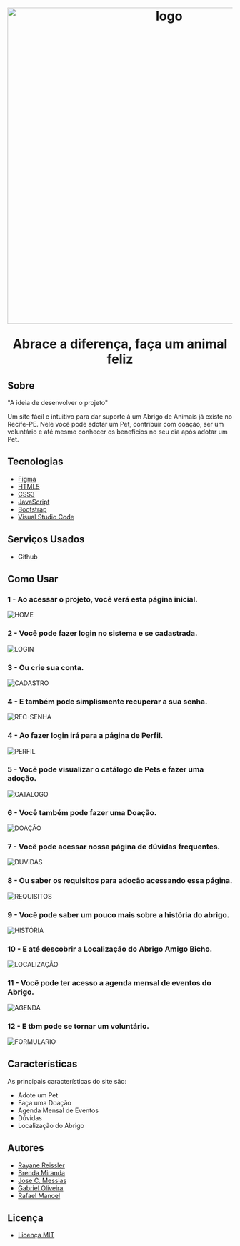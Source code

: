 <h1 align="center">
  <img width="708" alt="logo" src="https://github.com/AmigoBicho/Projeto-Amigo-Bicho/assets/104660308/f72d6271-ce7f-4b3d-a138-7cbdd399376d">
  <p>Abrace a diferença, faça um animal feliz</p>
</h1>

## Sobre

"A ideia de desenvolver o projeto"

Um site fácil e intuitivo para dar suporte à um Abrigo de Animais já existe no Recife-PE.
Nele você pode adotar um Pet, contribuir com doação, ser um voluntário e até mesmo conhecer os beneficios no seu dia após adotar um Pet.

## Tecnologias

- [Figma](https://www.figma.com)
- [HTML5](https://developer.mozilla.org/pt-BR/docs/Web/HTML)
- [CSS3](https://developer.mozilla.org/pt-BR/docs/Web/CSS)
- [JavaScript](https://developer.mozilla.org/pt-BR/docs/Web/JavaScript)
- [Bootstrap](https://getbootstrap.com)
- [Visual Studio Code](https://code.visualstudio.com)

## Serviços Usados

- Github

## Como Usar

### 1 - Ao acessar o projeto, você verá esta página inicial.
![HOME](https://github.com/AmigoBicho/Projeto-Amigo-Bicho/assets/104660308/50cb7e9c-e69b-4003-b760-15caa971ef43)

### 2 - Você pode fazer login no sistema e se cadastrada.
![LOGIN](https://github.com/AmigoBicho/Projeto-Amigo-Bicho/assets/104660308/c30b1c85-a62f-4466-a047-da89428b988a)

### 3 - Ou crie sua conta.
![CADASTRO](https://github.com/AmigoBicho/Projeto-Amigo-Bicho/assets/104660308/0e0be817-d2eb-4375-81d8-9c37cec85582)

### 4 - E também pode simplismente recuperar a sua senha.
![REC-SENHA](https://github.com/AmigoBicho/Projeto-Amigo-Bicho/assets/104660308/639d276b-91dd-44fa-ac03-b02394ff3c60)

### 4 - Ao fazer login irá para a página de Perfil.
![PERFIL](https://github.com/AmigoBicho/Projeto-Amigo-Bicho/assets/104660308/a24484da-6ba8-427f-8d55-71923668f8b7)

### 5 - Você pode visualizar o catálogo de Pets e fazer uma adoção.
![CATALOGO](https://github.com/AmigoBicho/Projeto-Amigo-Bicho/assets/104660308/68d8bb43-1972-426c-bee2-6bf1bb577fd5)

### 6 - Você também pode fazer uma Doação.
![DOAÇÃO](https://github.com/AmigoBicho/Projeto-Amigo-Bicho/assets/104660308/ae4ad86c-a99f-458d-8610-bbab5abdfb67)

### 7 - Você pode acessar nossa página de dúvidas frequentes. 
![DUVIDAS](https://github.com/AmigoBicho/Projeto-Amigo-Bicho/assets/104660308/82f6f152-bc1f-4307-9fb6-850345b0230f)

### 8 - Ou saber os requisitos para adoção acessando essa página. 
![REQUISITOS](https://github.com/AmigoBicho/Projeto-Amigo-Bicho/assets/104660308/ccf736df-97ed-455d-8965-8e8b40d55b4a)

### 9 - Você pode saber um pouco mais sobre a história do abrigo.
![HISTÓRIA](https://github.com/AmigoBicho/Projeto-Amigo-Bicho/assets/104660308/2bbe18b1-209f-4716-8f0c-3073ed990b72)

### 10 - E até descobrir a Localização do Abrigo Amigo Bicho.
![LOCALIZAÇÃO](https://github.com/AmigoBicho/Projeto-Amigo-Bicho/assets/104660308/487d9678-573d-4ee6-9020-5cebba439254)

### 11 - Você pode ter acesso a agenda mensal de eventos do Abrigo.
![AGENDA](https://github.com/AmigoBicho/Projeto-Amigo-Bicho/assets/104660308/f76d9196-61b6-4005-8588-a417d167dbbe)

### 12 - E tbm pode se tornar um voluntário.
![FORMULARIO](https://github.com/AmigoBicho/Projeto-Amigo-Bicho/assets/104660308/a7849b6d-cfbd-4406-99b9-8306de78f2ca)

## Características 

As principais características do site são:
- Adote um Pet
- Faça uma Doação
- Agenda Mensal de Eventos 
- Dúvidas
- Localização do Abrigo

## Autores

- [Rayane Reissler](https://github.com/rayanereissler)
- [Brenda Miranda](https://github.com/brensmiranda)
- [Jose C. Messias](https://github.com/JoseCMessias)
- [Gabriel Oliveira](https://github.com/Gabrieira)
- [Rafael Manoel](https://github.com/faelsi)

## Licença

- [Licença MIT](https://github.com/AmigoBicho/Projeto-Amigo-Bicho/blob/main/LICENSE)





